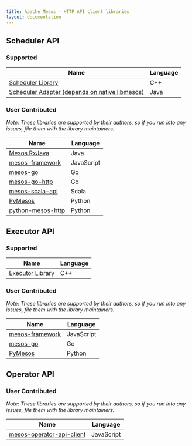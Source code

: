 ```yaml
---
title: Apache Mesos - HTTP API client libraries
layout: documentation
---
```


## Scheduler API

### Supported

<table class="table table-bordered">
<thead>
<tr><th>Name</th><th>Language</th>
</thead>
<tr>
  <td><a href="https://github.com/apache/mesos/tree/master/src/scheduler">
  Scheduler Library</a></td>
  <td>C++</td>
</tr>
<tr>
  <td><a href="https://github.com/apache/mesos/tree/master/src/java/src/org/apache/mesos/v1/scheduler">
  Scheduler Adapter (depends on native libmesos)</a></td>
  <td>Java</td>
</tr>
</table>

### User Contributed

*Note: These libraries are supported by their authors, so if you
run into any issues, file them with the library maintainers.*

<table class="table table-bordered">
<thead>
<tr><th>Name</th><th>Language</th>
</thead>
<tr>
  <td><a href="https://github.com/mesosphere/mesos-rxjava">
  Mesos RxJava</a></td>
  <td>Java</td>
</tr>
<tr>
  <td><a href="https://github.com/tobilg/mesos-framework">
  mesos-framework</a></td>
  <td>JavaScript</td>
</tr>
<tr>
  <td><a href="https://github.com/mesos/mesos-go">
  mesos-go</a></td>
  <td>Go</td>
</tr>
<tr>
  <td><a href="https://github.com/ondrej-smola/mesos-go-http">
  mesos-go-http</a></td>
  <td>Go</td>
</tr>
<tr>
  <td><a href="https://github.com/nokia/mesos-scala-api">
  mesos-scala-api</a></td>
  <td>Scala</td>
</tr>
<tr>
  <td><a href="https://github.com/douban/pymesos">
  PyMesos</a></td>
  <td>Python</td>
</tr>
<tr>
  <td><a href="https://github.com/osallou/python-mesos-http">
  python-mesos-http</a></td>
  <td>Python</td>
</tr>
</table>

## Executor API

### Supported

<table class="table table-bordered">
<thead>
<tr><th>Name</th><th>Language</th>
</thead>
<tr>
  <td><a href="https://github.com/apache/mesos/tree/master/src/executor">
  Executor Library</a></td>
  <td>C++</td>
</tr>
</table>

### User Contributed

*Note: These libraries are supported by their authors, so if you
run into any issues, file them with the library maintainers.*

<table class="table table-bordered">
<thead>
<tr><th>Name</th><th>Language</th>
</thead>
<tr>
  <td><a href="https://github.com/tobilg/mesos-framework">
  mesos-framework</a></td>
  <td>JavaScript</td>
</tr>
<tr>
  <td><a href="https://github.com/mesos/mesos-go">
  mesos-go</a></td>
  <td>Go</td>
</tr>
<tr>
  <td><a href="https://github.com/douban/pymesos">
  PyMesos</a></td>
  <td>Python</td>
</tr>
</table>

## Operator API

### User Contributed

*Note: These libraries are supported by their authors, so if you
run into any issues, file them with the library maintainers.*

<table class="table table-bordered">
<thead>
<tr><th>Name</th><th>Language</th>
</thead>
<tr>
  <td><a href="https://github.com/tobilg/mesos-operator-api-client">
  mesos-operator-api-client</a></td>
  <td>JavaScript</td>
</tr>
</table>

